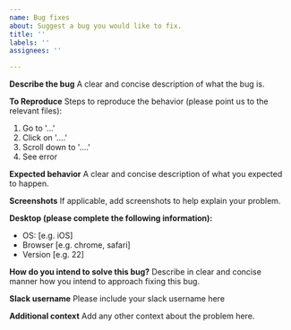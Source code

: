 ```yaml
---
name: Bug fixes
about: Suggest a bug you would like to fix.
title: ''
labels: ''
assignees: ''

---
```


**Describe the bug**
A clear and concise description of what the bug is.

**To Reproduce**
Steps to reproduce the behavior (please point us to the relevant files):
1. Go to '...'
2. Click on '....'
3. Scroll down to '....'
4. See error

**Expected behavior**
A clear and concise description of what you expected to happen.

**Screenshots**
If applicable, add screenshots to help explain your problem.

**Desktop (please complete the following information):**
 - OS: [e.g. iOS]
 - Browser [e.g. chrome, safari]
 - Version [e.g. 22]

**How do you intend to solve this bug?**
Describe in clear and concise manner how you intend to approach fixing this bug.

**Slack username**
Please include your slack username here

**Additional context**
Add any other context about the problem here.

